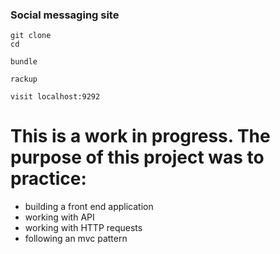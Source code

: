 ### Social messaging site

```
git clone
cd
```
```
bundle
```
```
rackup
```
```
visit localhost:9292
```

# This is a work in progress. The purpose of this project was to practice:

- building a front end application
- working with API
- working with HTTP requests
- following an mvc pattern
